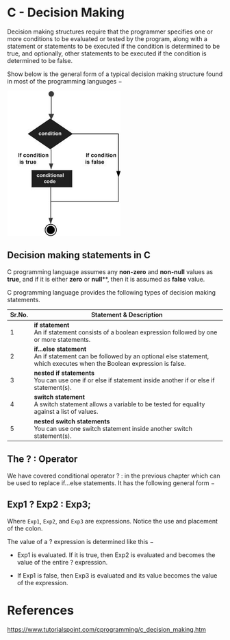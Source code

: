 # C - Decision Making

Decision making structures require that the programmer specifies one or more conditions to be evaluated or tested by the program, along with a statement or statements to be executed if the condition is determined to be true, and optionally, other statements to be executed if the condition is determined to be false.

Show below is the general form of a typical decision making structure found in most of the programming languages −

![](assets/decision_making.jpeg)

## Decision making statements in C

C programming language assumes any **non-zero** and **non-null** values as **true**, and if it is either **zero** or **null****, then it is assumed as **false** value.

C programming language provides the following types of decision making statements.

|Sr.No. |	Statement & Description
|-----|-----|
| 1 |	**if statement** <br/> An if statement consists of a boolean expression followed by one or more statements.
| 2 |	**if...else statement** <br/> An if statement can be followed by an optional else statement, which executes when the Boolean expression is false.
| 3 |	**nested if statements** <br/> You can use one if or else if statement inside another if or else if statement(s).
| 4 |	**switch statement** <br/> A switch statement allows a variable to be tested for equality against a list of values.
| 5 |	**nested switch statements**<br/> You can use one switch statement inside another switch statement(s).

## The ? : Operator
We have covered conditional operator ? : in the previous chapter which can be used to replace if...else statements. It has the following general form −

## Exp1 ? Exp2 : Exp3;
Where `Exp1`, `Exp2`, and `Exp3` are expressions. Notice the use and placement of the colon.

The value of a ? expression is determined like this −

- Exp1 is evaluated. If it is true, then Exp2 is evaluated and becomes the value of the entire ? expression.

- If Exp1 is false, then Exp3 is evaluated and its value becomes the value of the expression.

# References
https://www.tutorialspoint.com/cprogramming/c_decision_making.htm

